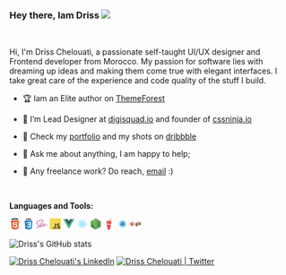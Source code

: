 ### Hey there, Iam Driss <img src="https://media.giphy.com/media/hvRJCLFzcasrR4ia7z/giphy.gif" width="25px">

<br />

Hi, I'm Driss Chelouati, a passionate self-taught UI/UX designer and Frontend developer from Morocco. My passion for software lies with dreaming up ideas and making them come true with elegant interfaces. I take great care of the experience and code quality of the stuff I build.
  
- 🏆 Iam an Elite author on [ThemeForest](https://themeforest.net/user/cssninjastudio/portfolio)

- 🍪 I’m Lead Designer at [digisquad.io](https://digisquad.io/en/) and founder of [cssninja.io](https://cssninja.io)

- 🌱 Check my [portfolio](https://cssninja.io/portfolio) and my shots on [dribbble](https://dribbble.com/playbook)

- 💬 Ask me about anything, I am happy to help;

- 💼 Any freelance work? Do reach, [email](mailto:driss@digisquad.io) :)

<br />

**Languages and Tools:**  

<code><img height="20" src="https://raw.githubusercontent.com/github/explore/5c058a388828bb5fde0bcafd4bc867b5bb3f26f3/topics/html/html.png"></code>
<code><img height="20" src="https://raw.githubusercontent.com/github/explore/5c058a388828bb5fde0bcafd4bc867b5bb3f26f3/topics/css/css.png"></code>
<code><img height="20" src="https://raw.githubusercontent.com/github/explore/5c058a388828bb5fde0bcafd4bc867b5bb3f26f3/topics/sass/sass.png"></code>
<code><img height="20" src="https://raw.githubusercontent.com/github/explore/80688e429a7d4ef2fca1e82350fe8e3517d3494d/topics/javascript/javascript.png"></code>
<code><img height="20" src="https://raw.githubusercontent.com/github/explore/80688e429a7d4ef2fca1e82350fe8e3517d3494d/topics/vue/vue.png"></code>
<code><img height="20" src="https://raw.githubusercontent.com/github/explore/80688e429a7d4ef2fca1e82350fe8e3517d3494d/topics/react/react.png"></code>
<code><img height="20" src="https://raw.githubusercontent.com/github/explore/80688e429a7d4ef2fca1e82350fe8e3517d3494d/topics/nodejs/nodejs.png"></code>
<code><img height="20" src="https://raw.githubusercontent.com/github/explore/80688e429a7d4ef2fca1e82350fe8e3517d3494d/topics/gulp/gulp.png"></code>
<code><img height="20" src="https://raw.githubusercontent.com/github/explore/80688e429a7d4ef2fca1e82350fe8e3517d3494d/topics/webpack/webpack.png"></code>
<code><img height="20" src="https://raw.githubusercontent.com/github/explore/80688e429a7d4ef2fca1e82350fe8e3517d3494d/topics/git/git.png"></code>

![Driss's GitHub stats](https://github-readme-stats.vercel.app/api?username=driss-chelouati&hide=contribs,prs&theme=buefy)

<a  style="display:inline-block" href="https://www.linkedin.com/in/driss-chelouati-aab1a397/">
  <img alt="Driss Chelouati's LinkedIn" width="16px" src="https://raw.githubusercontent.com/peterthehan/peterthehan/master/assets/linkedin.svg" />
</a> <a  style="display:inline-block" href="https://twitter.com/DrissChelouati">
  <img alt="Driss Chelouati | Twitter" width="16px" src="https://raw.githubusercontent.com/peterthehan/peterthehan/master/assets/twitter.svg" />
</a>


